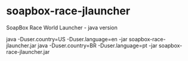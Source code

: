 # soapbox-race-jlauncher
SoapBox Race World Launcher - java version

java -Duser.country=US -Duser.language=en -jar soapbox-race-jlauncher.jar
java -Duser.country=BR -Duser.language=pt -jar soapbox-race-jlauncher.jar

